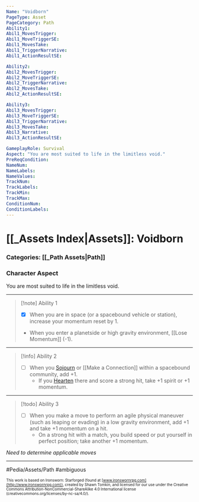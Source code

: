 ```yaml
---
Name: "Voidborn"
PageType: Asset
PageCategory: Path
Ability1:
Abil1_MovesTrigger:
Abil1_MoveTriggerSE:
Abil1_MovesTake:
Abil1_TriggerNarrative:
Abil1_ActionResultSE:

Ability2:
Abil2_MovesTrigger:
Abil2_MoveTriggerSE:
Abil2_TriggerNarrative:
Abil2_MovesTake:
Abil2_ActionResultSE:

Ability3:
Abil3_MovesTrigger:
Abil3_MoveTriggerSE:
Abil3_TriggerNarrative:
Abil3_MovesTake:
Abil3_Narrative:
Abil3_ActionResultSE:

GameplayRole: Survival
Aspect: "You are most suited to life in the limitless void."
PreReqCondition: 
NameNum:
NameLabels:
NameValues:
TrackNum:
TrackLabels:
TrackMin:
TrackMax:
ConditionNum:
ConditionLabels:
---
```

# [[_Assets Index|Assets]]: Voidborn
### Categories: [[_Path Assets|Path]]
### Character Aspect
You are most suited to life in the limitless void.
___
> [!note] Ability 1
> - [x] When you are in space (or a spacebound vehicle or station), increase your momentum reset by 1. 
> - When you enter a planetside or high gravity environment, [[Lose Momentum]] (-1).
___
> [!info] Ability 2
> - [ ] When you [Sojourn](z_Obsi-Forge-Apedia/Moves/Recover/Sojourn.md) or [[Make a Connection]] within a spacebound community, add +1. 
> 	- If you [Hearten](z_Obsi-Forge-Apedia/Moves/Recover/Hearten.md) there and score a strong hit, take +1 spirit or +1 momentum.
___
> [!todo] Ability 3
> - [ ] When you make a move to perform an agile physical maneuver (such as leaping or evading) in a low gravity environment, add +1 and take +1 momentum on a hit. 
> 	- On a strong hit with a match, you build speed or put yourself in perfect position; take another +1 momentum.

*Need to determine applicable moves*
___

#Pedia/Assets/Path 
#ambiguous 

<font size=-2>This work is based on Ironsworn: Starforged (found at [www.ironswornrpg.com](http://www.ironswornrpg.com)), created by Shawn Tomkin, and licensed for our use under the Creative Commons Attribution-NonCommercial-ShareAlike 4.0 International license  (creativecommons.org/licenses/by-nc-sa/4.0/).</font>
